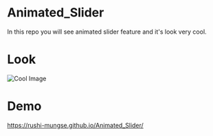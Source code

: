 # Animated_Slider
In this repo you will see animated slider feature and it's look very cool. 

# Look
![Cool Image](https://i.ibb.co/xCtBw2z/Screenshot-2023-06-06-at-6-01-54-PM.png)

# Demo 
https://rushi-mungse.github.io/Animated_Slider/
